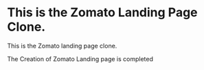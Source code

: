# This is the Zomato Landing Page Clone.

This is the Zomato landing page clone.

The Creation of Zomato Landing page is completed
